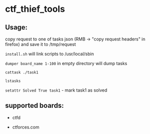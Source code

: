 # ctf_thief_tools

## Usage:

copy request to one of tasks json (RMB -> "copy request headers" in firefox) and save it to /tmp/request

`install.sh` will link scripts to /usr/local/sbin

`dumper board_name 1-100` in empty directory will dump tasks

`cattask ./task1` 

`lstasks`

`setattr Solved True task1` - mark task1 as solved

## supported boards:
* ctfd

* ctforces.com